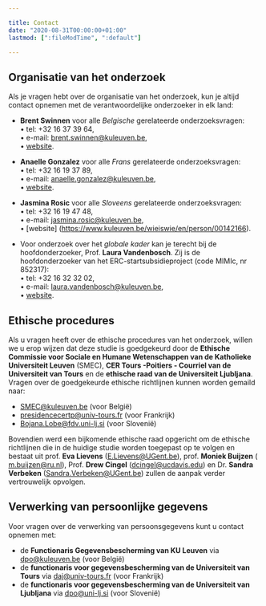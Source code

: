 ```yaml
---

title: Contact
date: "2020-08-31T00:00:00+01:00"
lastmod: [":fileModTime", ":default"]

---
```


## Organisatie van het onderzoek
Als je vragen hebt over de organisatie van het onderzoek, kun je altijd contact opnemen met de verantwoordelijke onderzoeker in elk land:

- **Brent Swinnen** voor alle *Belgische* gerelateerde onderzoeksvragen: \
• tel: +32 16 37 39 64, \
• e-mail: brent.swinnen@kuleuven.be, \
• [website](https://www.kuleuven.be/wieiswie/en/person/00113344).

- **Anaelle Gonzalez** voor alle *Frans* gerelateerde onderzoeksvragen: \
• tel: +32 16 19 37 89, \
• e-mail: anaelle.gonzalez@kuleuven.be, \
• [website](https://www.kuleuven.be/wieiswie/en/person/00136069).

- **Jasmina Rosic** voor alle *Sloveens* gerelateerde onderzoeksvragen: \
• tel: +32 16 19 47 48, \
• e-mail: jasmina.rosic@kuleuven.be, \
• [website] (https://www.kuleuven.be/wieiswie/en/person/00142166).

- Voor onderzoek over het *globale kader* kan je terecht bij de hoofdonderzoeker, Prof. **Laura Vandenbosch**. Zij is de hoofdonderzoeker van het ERC-startsubsidieproject (code MIMIc, nr 852317): \
• tel: +32 16 32 32 02, \
• e-mail: laura.vandenbosch@kuleuven.be, \
• [website](https://www.kuleuven.be/wieiswie/en/person/00060068).

## Ethische procedures
Als u vragen heeft over de ethische procedures van het onderzoek, willen we u erop wijzen dat deze studie is goedgekeurd door de **Ethische Commissie voor Sociale en Humane Wetenschappen van de Katholieke Universiteit Leuven** (SMEC), **CER Tours -Poitiers - Courriel van de Universiteit van Tours** en de **ethische raad van de Universiteit Ljubljana**.
Vragen over de goedgekeurde ethische richtlijnen kunnen worden gemaild naar:

- SMEC@kuleuven.be (voor België)
- presidencecertp@univ-tours.fr (voor Frankrijk)
- Bojana.Lobe@fdv.uni-lj.si (voor Slovenië)

Bovendien werd een bijkomende ethische raad opgericht om de ethische richtlijnen die in de huidige studie worden toegepast op te volgen en bestaat uit prof. **Eva Lievens** (E.Lievens@UGent.be), prof. **Moniek Buijzen** ( m.buijzen@ru.nl), Prof. **Drew Cingel** (dcingel@ucdavis.edu) en Dr. **Sandra Verbeken** (Sandra.Verbeken@UGent.be) zullen de aanpak verder vertrouwelijk opvolgen.

## Verwerking van persoonlijke gegevens
Voor vragen over de verwerking van persoonsgegevens kunt u contact opnemen met:
- de **Functionaris Gegevensbescherming van KU Leuven** via dpo@kuleuven.be (voor België)
- de **functionaris voor gegevensbescherming van de Universiteit van Tours** via daj@univ-tours.fr (voor Frankrijk)
- de **functionaris voor gegevensbescherming van de Universiteit van Ljubljana** via dpo@uni-lj.si (voor Slovenië)